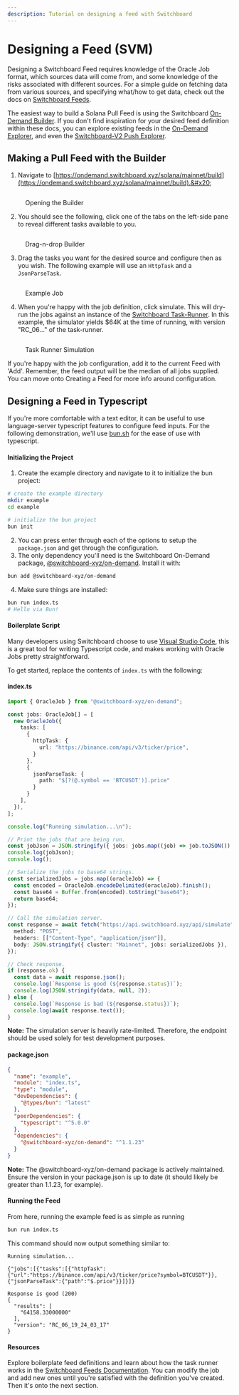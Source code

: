 ```yaml
---
description: Tutorial on designing a feed with Switchboard
---
```


# Designing a Feed (SVM)

Designing a Switchboard Feed requires knowledge of the Oracle Job format, which sources data will come from, and some knowledge of the risks associated with different sources. For a simple guide on fetching data from various sources, and specifying what/how to get data, check out the docs on [Switchboard Feeds](../designing-feeds/).&#x20;

The easiest way to build a Solana Pull Feed is using the Switchboard [On-Demand Builder](https://ondemand.switchboard.xyz/solana/mainnet/build). If you don't find inspiration for your desired feed definition within these docs, you can explore existing feeds in the [On-Demand Explorer](https://ondemand.switchboard.xyz/solana/mainnet), and even the [Switchboard-V2 Push Explorer](https://app.switchboard.xyz/solana/mainnet).

## Making a Pull Feed with the Builder

1. Navigate to [https://ondemand.switchboard.xyz/solana/mainnet/build](https://ondemand.switchboard.xyz/solana/mainnet/build).&#x20;

<figure><img src="../../../.gitbook/assets/Screenshot 2024-06-21 at 5.53.00 PM 1.png" alt=""><figcaption><p>Opening the Builder</p></figcaption></figure>

2. You should see the following, click one of the tabs on the left-side pane to reveal different tasks available to you.&#x20;

<figure><img src="../../../.gitbook/assets/image (11).png" alt=""><figcaption><p>Drag-n-drop Builder</p></figcaption></figure>

3. Drag the tasks you want for the desired source and configure then as you wish. The following example will use an `HttpTask` and a `JsonParseTask`.&#x20;

<figure><img src="../../../.gitbook/assets/image (12).png" alt=""><figcaption><p>Example Job</p></figcaption></figure>

4. When you're happy with the job definition, click simulate. This will dry-run the jobs against an instance of the [Switchboard Task-Runner](../designing-feeds/how-feeds-are-resolved.md). In this example, the simulator yields $64K at the time of running, with version "RC\_06..." of the task-runner.&#x20;

<figure><img src="../../../.gitbook/assets/image (13).png" alt=""><figcaption><p>Task Runner Simulation</p></figcaption></figure>

If you're happy with the job configuration, add it to the current Feed with 'Add'. Remember, the feed output will be the median of all jobs supplied. You can move onto Creating a Feed for more info around configuration.&#x20;

## Designing a Feed in Typescript&#x20;

If you're more comfortable with a text editor, it can be useful to use language-server typescript features to configure feed inputs. For the following demonstration, we'll use [bun.sh](https://bun.sh) for the ease of use with typescript.

#### Initializing the Project

1. Create the example directory and navigate to it to initialize the bun project:

```sh
# create the example directory
mkdir example     
cd example

# initialize the bun project
bun init
```

2. You can press enter through each of the options to setup the `package.json`  and get through the configuration.&#x20;
3. The only dependency you'll need is the Switchboard On-Demand package, [@switchboard-xyz/on-demand](https://www.npmjs.com/package/@switchboard-xyz/on-demand). Install it with:

```bash
bun add @switchboard-xyz/on-demand
```

4. Make sure things are installed:

```bash
bun run index.ts
# Hello via Bun!
```

#### Boilerplate Script&#x20;

Many developers using Switchboard choose to use [Visual Studio Code](https://code.visualstudio.com/), this is a great tool for writing Typescript code, and makes working with Oracle Jobs pretty straightforward.&#x20;

To get started, replace the contents of `index.ts` with the following:

#### index.ts

```typescript
import { OracleJob } from "@switchboard-xyz/on-demand";

const jobs: OracleJob[] = [
  new OracleJob({
    tasks: [
      {
        httpTask: {
          url: "https://binance.com/api/v3/ticker/price",
        }
      },
      {
        jsonParseTask: {
          path: "$[?(@.symbol == 'BTCUSDT')].price"
        }
      }
    ],
  }),
];

console.log("Running simulation...\n");

// Print the jobs that are being run.
const jobJson = JSON.stringify({ jobs: jobs.map((job) => job.toJSON()) });
console.log(jobJson);
console.log();

// Serialize the jobs to base64 strings.
const serializedJobs = jobs.map((oracleJob) => {
  const encoded = OracleJob.encodeDelimited(oracleJob).finish();
  const base64 = Buffer.from(encoded).toString("base64");
  return base64;
});

// Call the simulation server.
const response = await fetch("https://api.switchboard.xyz/api/simulate", {
  method: "POST",
  headers: [["Content-Type", "application/json"]],
  body: JSON.stringify({ cluster: "Mainnet", jobs: serializedJobs }),
});

// Check response.
if (response.ok) {
  const data = await response.json();
  console.log(`Response is good (${response.status})`);
  console.log(JSON.stringify(data, null, 2));
} else {
  console.log(`Response is bad (${response.status})`);
  console.log(await response.text());
}
```

**Note:** The simulation server is heavily rate-limited. Therefore, the endpoint should be used solely for test development purposes.

#### package.json

```json
{
  "name": "example",
  "module": "index.ts",
  "type": "module",
  "devDependencies": {
    "@types/bun": "latest"
  },
  "peerDependencies": {
    "typescript": "^5.0.0"
  },
  "dependencies": {
    "@switchboard-xyz/on-demand": "^1.1.23"
  }
}
```

**Note:** The @switchboard-xyz/on-demand package is actively maintained. Ensure the version in your package.json is up to date (it should likely be greater than 1.1.23, for example).&#x20;

#### Running the Feed

From here, running the example feed is as simple as running

```sh
bun run index.ts
```

This command should now output something similar to:

```
Running simulation...

{"jobs":[{"tasks":[{"httpTask":{"url":"https://binance.com/api/v3/ticker/price?symbol=BTCUSDT"}},{"jsonParseTask":{"path":"$.price"}}]}]}

Response is good (200)
{
  "results": [
    "64158.33000000"
  ],
  "version": "RC_06_19_24_03_17"
}
```

#### Resources

Explore boilerplate feed definitions and learn about how the task runner works in the [Switchboard Feeds Documentation](../designing-feeds/). You can modify the job and add new ones until you're satisfied with the definition you've created. Then it's onto the next section. &#x20;

